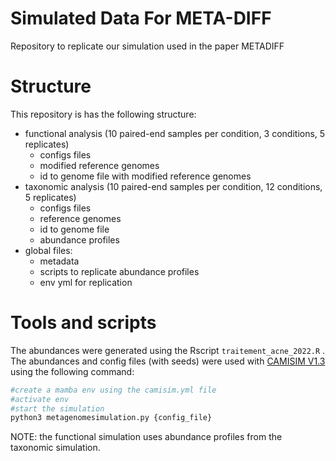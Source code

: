 # Simulated Data For META-DIFF

Repository to replicate our simulation used in the paper METADIFF

# Structure

This repository is has the following structure: 
 - functional analysis (10 paired-end samples per condition, 3 conditions, 5 replicates) 
    - configs files 
    - modified reference genomes 
    - id to genome file with modified reference genomes 
 - taxonomic analysis (10 paired-end samples per condition, 12 conditions, 5 replicates) 
    - configs files 
    - reference genomes 
    - id to genome file 
    - abundance profiles 
 - global files: 
    - metadata 
    - scripts to replicate abundance profiles 
    - env yml for replication

# Tools and scripts

The abundances were generated using the Rscript `traitement_acne_2022.R`
. The abundances and config files (with seeds) were used with [CAMISIM
V1.3](https://github.com/CAMI-challenge/CAMISIM) using the following
command:

``` bash
#create a mamba env using the camisim.yml file
#activate env
#start the simulation
python3 metagenomesimulation.py {config_file}
```

NOTE: the functional simulation uses abundance profiles from the
taxonomic simulation.
